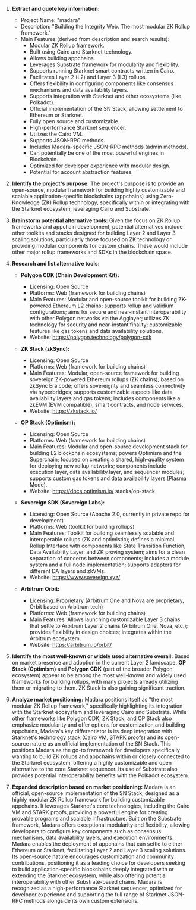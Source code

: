 1.  **Extract and quote key information:**
    *   Project Name: "madara"
    *   Description: "Building the Integrity Web. The most modular ZK Rollup framework."
    *   Main Features (derived from description and search results):
        *   Modular ZK Rollup framework.
        *   Built using Cairo and Starknet technology.
        *   Allows building appchains.
        *   Leverages Substrate framework for modularity and flexibility.
        *   Supports running Starknet smart contracts written in Cairo.
        *   Facilitates Layer 2 (L2) and Layer 3 (L3) rollups.
        *   Offers flexibility in configuring components like consensus mechanisms and data availability layers.
        *   Supports integration with Starknet and other ecosystems (like Polkadot).
        *   Official implementation of the SN Stack, allowing settlement to Ethereum or Starknet.
        *   Fully open source and customizable.
        *   High-performance Starknet sequencer.
        *   Utilizes the Cairo VM.
        *   Supports JSON-RPC methods.
        *   Includes Madara-specific JSON-RPC methods (admin methods).
        *   Can potentially be one of the most powerful engines in Blockchain.
        *   Optimized for developer experience with modular design.
        *   Potential for account abstraction features.

2.  **Identify the project's purpose:**
    The project's purpose is to provide an open-source, modular framework for building highly customizable and scalable application-specific blockchains (appchains) using Zero-Knowledge (ZK) Rollup technology, specifically within or integrating with the Starknet ecosystem, leveraging Cairo and Substrate.

3.  **Brainstorm potential alternative tools:**
    Given the focus on ZK Rollup frameworks and appchain development, potential alternatives include other toolkits and stacks designed for building Layer 2 and Layer 3 scaling solutions, particularly those focused on ZK technology or providing modular components for custom chains. These would include other major rollup frameworks and SDKs in the blockchain space.

4.  **Research and list alternative tools:**

    *   **Polygon CDK (Chain Development Kit):**
        *   Licensing: Open Source
        *   Platforms: Web (framework for building chains)
        *   Main Features: Modular and open-source toolkit for building ZK-powered Ethereum L2 chains; supports rollup and validium configurations; aims for secure and near-instant interoperability with other Polygon networks via the Agglayer; utilizes ZK technology for security and near-instant finality; customizable features like gas tokens and data availability solutions.
        *   Website: https://polygon.technology/polygon-cdk

    *   **ZK Stack (zkSync):**
        *   Licensing: Open Source
        *   Platforms: Web (framework for building chains)
        *   Main Features: Modular, open-source framework for building sovereign ZK-powered Ethereum rollups (ZK chains); based on zkSync Era code; offers sovereignty and seamless connectivity via hyperbridges; supports customizable aspects like data availability layers and gas tokens; includes components like a zkEVM (EVM compatible), smart contracts, and node services.
        *   Website: https://zkstack.io/

    *   **OP Stack (Optimism):**
        *   Licensing: Open Source
        *   Platforms: Web (framework for building chains)
        *   Main Features: Modular and open-source development stack for building L2 blockchain ecosystems; powers Optimism and the Superchain; focused on creating a shared, high-quality system for deploying new rollup networks; components include execution layer, data availability layer, and sequencer modules; supports custom gas tokens and data availability layers (Plasma Mode).
        *   Website: https://docs.optimism.io/ stacks/op-stack

    *   **Sovereign SDK (Sovereign Labs):**
        *   Licensing: Open Source (Apache 2.0, currently in private repo for development)
        *   Platforms: Web (toolkit for building rollups)
        *   Main Features: Toolkit for building seamlessly scalable and interoperable rollups (ZK and optimistic); defines a minimal Rollup Interface with components like State Transition Function, Data Availability Layer, and ZK proving system; aims for a clean separation of concerns between components; includes a module system and a full node implementation; supports adapters for different DA layers and zkVMs.
        *   Website: https://www.sovereign.xyz/

    *   **Arbitrum Orbit:**
        *   Licensing: Proprietary (Arbitrum One and Nova are proprietary, Orbit based on Arbitrum tech)
        *   Platforms: Web (framework for building chains)
        *   Main Features: Allows launching customizable Layer 3 chains that settle to Arbitrum Layer 2 chains (Arbitrum One, Nova, etc.); provides flexibility in design choices; integrates within the Arbitrum ecosystem.
        *   Website: https://arbitrum.io/orbit/

5.  **Identify the most well-known or widely used alternative overall:**
    Based on market presence and adoption in the current Layer 2 landscape, **OP Stack (Optimism)** and **Polygon CDK** (part of the broader Polygon ecosystem) appear to be among the most well-known and widely used frameworks for building rollups, with many projects already utilizing them or migrating to them. ZK Stack is also gaining significant traction.

6.  **Analyze market positioning:**
    Madara positions itself as "the most modular ZK Rollup framework," specifically highlighting its integration with the Starknet ecosystem and leveraging Cairo and Substrate. While other frameworks like Polygon CDK, ZK Stack, and OP Stack also emphasize modularity and offer options for customization and building appchains, Madara's key differentiator is its deep integration with Starknet's technology stack (Cairo VM, STARK proofs) and its open-source nature as an official implementation of the SN Stack. This positions Madara as the go-to framework for developers specifically wanting to build ZK rollups and appchains within or closely connected to the Starknet ecosystem, offering a highly customizable and open alternative to the core Starknet sequencer. Its use of Substrate also provides potential interoperability benefits with the Polkadot ecosystem.

7.  **Expanded description based on market positioning:**
    Madara is an official, open-source implementation of the SN Stack, designed as a highly modular ZK Rollup framework for building customizable appchains. It leverages Starknet's core technologies, including the Cairo VM and STARK proofs, providing a powerful engine for creating provable programs and scalable infrastructure. Built on the Substrate framework, Madara offers exceptional modularity and flexibility, allowing developers to configure key components such as consensus mechanisms, data availability layers, and execution environments. Madara enables the deployment of appchains that can settle to either Ethereum or Starknet, facilitating Layer 2 and Layer 3 scaling solutions. Its open-source nature encourages customization and community contributions, positioning it as a leading choice for developers seeking to build application-specific blockchains deeply integrated with or extending the Starknet ecosystem, while also offering potential interoperability with other Substrate-based chains. Madara is recognized as a high-performance Starknet sequencer, optimized for developer experience and supporting the full range of Starknet JSON-RPC methods alongside its own custom extensions.